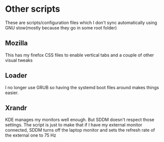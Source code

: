 # Other scripts

These are scripts/configuration files which I don't sync automatically using GNU stow(mostly because they go in some root folder)

## Mozilla

This has my firefox CSS files to enable vertical tabs and a couple of other visual tweaks

## Loader

I no longer use GRUB so having the systemd boot files around makes things easier.

## Xrandr

KDE manages my monitors well enough. But SDDM doesn't respect those settings. The script is just to make that if I have my external monitor connected, SDDM turns off the laptop monitor and sets the refresh rate of the external one to 75 Hz

